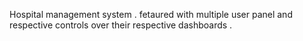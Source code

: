 Hospital management system .
fetaured with multiple user panel and respective controls over their respective dashboards .
